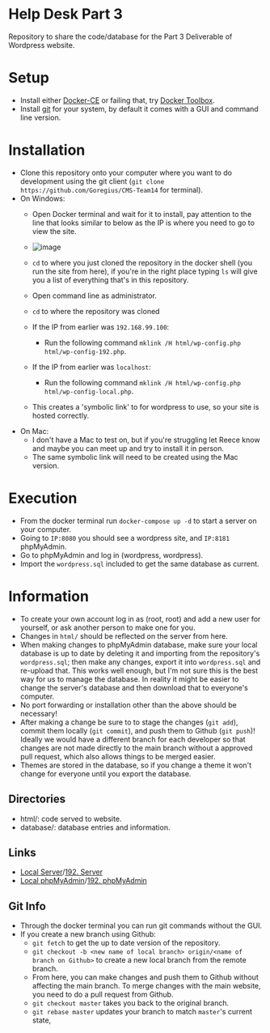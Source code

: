 # Help Desk Part 3

Repository to share the code/database for the Part 3 Deliverable of Wordpress website.
# Setup
- Install either [Docker-CE](https://docs.docker.com/docker-for-windows/install/) or failing that, try [Docker Toolbox](https://docs.docker.com/toolbox/toolbox_install_windows/).
- Install [git](https://git-scm.com/downloads) for your system, by default it comes with a GUI and command line version.


# Installation
- Clone this repository onto your computer where you want to do development using the git client (`git clone https://github.com/Goregius/CMS-Team14` for terminal).
- On Windows:
  - Open Docker terminal and wait for it to install, pay attention to the line that looks similar to below as the IP is 
where you need to go to view the site.

  - ![image](https://i.imgur.com/AZNnZZA.png)

  - `cd` to where you just cloned the repository in the docker shell (you run the site from here), if you're in the right 
place typing `ls` will give you a list of everything that's in this repository.
  - Open command line as administrator.
  - `cd` to where the repository was cloned
  - If the IP from earlier was `192.168.99.100`:
    - Run the following command `mklink /H html/wp-config.php html/wp-config-192.php`.
  - If the IP from earlier was `localhost`:
    - Run the following command `mklink /H html/wp-config.php html/wp-config-local.php`.
  - This creates a 'symbolic link' to for wordpress to use, so your site is hosted correctly.
- On Mac: 
  - I don't have a Mac to test on, but if you're struggling let Reece know and maybe you can meet up and try to install it 
in person.
  - The same symbolic link will need to be created using the Mac version.

# Execution
- From the docker terminal run `docker-compose up -d` to start a server on your computer.
- Going to `IP:8080` you should see a wordpress site, and `IP:8181` phpMyAdmin.
- Go to phpMyAdmin and log in (wordpress, wordpress).
- Import the `wordpress.sql` included to get the same database as current.

# Information
- To create your own account log in as (root, root) and add a new user for yourself, or ask another person to make one for you.
- Changes in `html/` should be reflected on the server from here.
- When making changes to phpMyAdmin database, make sure your local database is up to date by deleting it and importing from the repository's `wordpress.sql`; then make any changes, export it into `wordpress.sql` and re-upload that. This works well enough, but I'm not sure this is the best way for us to manage the database. In reality it might be easier to change the server's database and then download that to everyone's computer.
- No port forwarding or installation other than the above should be necessary!
- After making a change be sure to to stage the changes (`git add`), commit them locally (`git commit`), and push them to Github (`git push`)! Ideally we would have a different branch for each developer so that changes are not made directly to the main branch without a approved pull request, which also allows things to be merged easier.
- Themes are stored in the database, so if you change a theme it won't change for everyone until you export the database.

## Directories
- html/: code served to website.
- database/: database entries and information.

## Links
- [Local Server](http://localhost:8080)/[192. Server](http:192.168.99.100:8080)
- [Local phpMyAdmin](http://localhost:8181)/[192. phpMyAdmin](http:192.168.99.100:8181)

## Git Info
- Through the docker terminal you can run git commands without the GUI.
- If you create a new branch using Github:
  - `git fetch` to get the up to date version of the repository.
  - `git checkout -b <new name of local branch> origin/<name of branch on Github>` to create a new local branch from the remote branch.
  - From here, you can make changes and push them to Github without affecting the main branch. To merge changes with the main website, you need to do a pull request from Github.
  - `git checkout master` takes you back to the original branch.
  - `git rebase master` updates your branch to match `master`'s current state,
